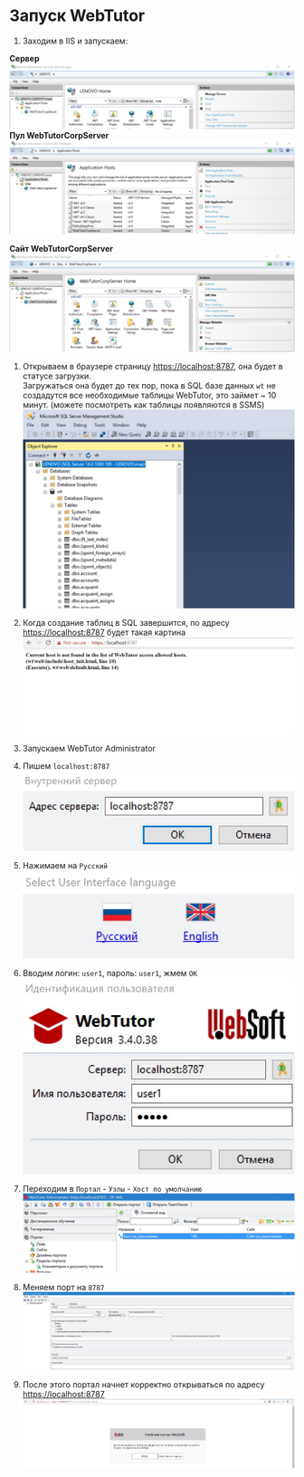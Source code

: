 # Запуск WebTutor

1. Заходим в IIS и запускаем: 

**Сервер**  
    ![](/TestSystem/StartWebTutor/1.jpg)  
   **Пул WebTutorCorpServer**  
   ![](/TestSystem/StartWebTutor/2.jpg)

**Сайт WebTutorCorpServer**  
   ![](/TestSystem/StartWebTutor/3.jpg)

1. Открываем в браузере страницу [https://localhost:8787](https://www.gitbook.com/book/maksimyurkov/progressive-webtutor/edit#), она будет в статусе загрузки.  
   Загружаться она будет до тех пор, пока в SQL базе данных `wt` не создадутся все необходимые таблицы WebTutor, это займет ~ 10 минут. \(можете посмотреть как таблицы появляются в SSMS\)  
   ![](/TestSystem/StartWebTutor/4.jpg)

2. Когда создание таблиц в SQL завершится, по адресу [https://localhost:8787](https://localhost:8787) будет такая картина  
   ![](/TestSystem/StartWebTutor/5.jpg)

3. Запускаем WebTutor Administrator

4. Пишем `localhost:8787`  
   ![](/TestSystem/StartWebTutor/6.jpg)

5. Нажимаем на `Русский`  
   ![](/TestSystem/StartWebTutor/7.jpg)

6. Вводим логин: `user1`, пароль: `user1`, жмем `ОК`  
   ![](/TestSystem/StartWebTutor/8.jpg)

7. Переходим в  `Портал` - `Узлы` - `Хост по умолчанию`  
   ![](/TestSystem/StartWebTutor/9.jpg)

8. Меняем порт на `8787`  
   ![](/TestSystem/StartWebTutor/10.jpg)

9. После этого портал начнет корректно открываться по адресу [https://localhost:8787](https://localhost:8787)  
   ![](/TestSystem/StartWebTutor/11.jpg)



